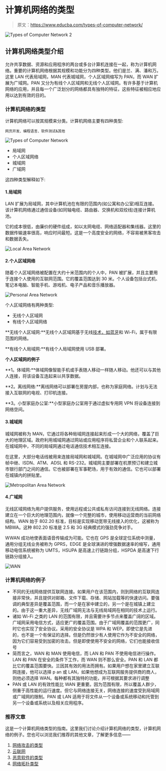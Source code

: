 # 计算机网络的类型

> 原文：<https://www.educba.com/types-of-computer-network/>

![Types of Computer Network 2](img/468f7401e1d043a42d935984131401c8.png)



## 计算机网络类型介绍

允许共享数据、资源和应用程序的两台或多台计算机连接在一起，称为计算机网络。重要的计算机网络根据其规模和功能分为四种类型。他们是兰、满、潘和万。这里 LAN 代表局域网，MAN 代表城域网，个人区域网缩写为 PAN，而 WAN 扩展为广域网。PAN 又分为有线个人区域网和无线个人区域网。有许多基于计算机网络的应用，并且每一个广泛划分的网络都具有独特的特征，这些特征被相应地应用以达到有效的目的。

### 计算机网络的类型

计算机网络可以按其规模来分类。计算机网络主要有四种类型:

<small>网页开发、编程语言、软件测试&其他</small>

![Types of Computer Network](img/7c4e4e4f84d646f6e32c667ab10f00d0.png)



*   局域网
*   个人区域网络
*   城域网
*   广域网

这四种类型解释如下:

#### 1.局域网

LAN 扩展为局域网，其中计算机池在有限的范围内(如公寓和办公室)相互连接。该计算机网络通过通信设备(如同轴电缆、路由器、交换机和双绞线)连接计算机池。

它的成本很低，由廉价的硬件组成，如以太网电缆、网络适配器和集线器。这里的数据传输速率很高，响应时间最短。这是一个高度安全的网络，不容易被黑客攻击和数据丢失。

![Local Area Network](img/e49567f5ae3497811e8764de65c810ba.png)



#### 2.个人区域网络

随着个人区域网络被配置在大约十米范围内的个人中，PAN 被扩展，并且主要用于连接个人使用的互联网范围。它的覆盖范围达到 30 米。个人设备包括台式机、笔记本电脑、智能手机、游戏机、电子产品和音乐播放器。

![Personal Area Network](img/d45b4281c0a09fac6361d77293ef6b03.png)



个人区域网络有两种类型:

*   无线个人区域网
*   有线个人区域网络

**无线个人区域网:**无线个人区域网基于无线[技术，如蓝牙](https://www.educba.com/what-is-bluetooth/)和 Wi-Fi，属于有限范围的网络。

**有线个人局域网:**有线个人局域网使用 USB 部署。

**个人区域网的例子**

**1。体域网:**体域网像智能手机或手表随人移动一样随人移动。他还可以与其他人连接，将该设备互连起来以共享数据。

**2。离线网络:**离线网络可以部署在房屋内部，也称为家庭网络。计划与无法接入互联网的电视、打印机连接。

**3。小型家庭办公室:**小型家庭办公室用于通过虚拟专用网 VPN 将设备连接到网络空间。

#### 3.城域网

城域网被称为 MAN，它通过将各种局域网连接起来形成一个大的网络，覆盖了巨大的地理区域。政府利用城域网通过网站或应用程序将私营企业和个人联系起来。在城域网中，不同的局域网通过电话通信技术相互连接。

在这里，大部分电话线被用来连接局域网和城域网。在城域网中广泛应用的协议有帧中继、ISDN、ATM、ADSL 和 RS-232。城域网主要部署在机票预订和建立城市银行部门之间的通信。它也被部署在军事靶场，用于有效的通信。它也可以部署在城镇内的拼贴里。

![Metropolitan Area Network](img/e9a9f812df2e86b1e1133be0f34df513.png)



#### 4.广域网

无线区域网络为用户提供服务，使用远程或公共或私有访问连接到无线网络。连接建立在一个巨大的地理范围内，就像一个完整的城市，使用移动运营商的当前网络结构。WAN 始于 802.20 标准，目标是实现移动宽带无线接入的优化，这被称为 MBWA。这种 802.20 标准是 2.5 和 3G 经典模式的强劲竞争对手。

WWAN 成功地使表面语音传输成为可能。它也在 GPS 是全球定位系统中测量，通用分组无线业务被称为 GPRS，EDGE 是全球演进的增强数据速率的缩写，通用移动电信系统被称为 UMTS，HSUPA 是高速上行链路分组，HSPDA 是高速下行链路分组接入。

![WAN](img/5ed6722ecc938b97304845504fde4816.png)



### 计算机网络的例子

*   不同的无线网络提供互联网连接。如果用户在该范围内，则到网络的互联网连接非常快，并且提供对邮箱、文件下载、存储、网站加载等的快速访问。要强调的典型差异是覆盖范围，而一个是在家中建立的，另一个是在城镇上建立的。由于这一重大差异，无线广域网无法与无线局域网在相同的技术上运行。
*   诸如 Wi-Fi 之类的 LAN 的范围有限，并且需要许多节点来覆盖广阔的区域。广域网采用电信方式，适应更广的覆盖范围。由于广域网覆盖的范围更广，同时它也实现了安全协议。采用的安全协议是 WPA 和 WEP。即使它是先进的，也不是一个有保证的选择。但是仍然很少有人使用它作为不安全的网络，因为它们容易受到加密的攻击。但是即使使用不安全的网络，它们也能接收信号
*   简而言之，WAN 和 MAN 使用电信，而 LAN 和 PAN 不使用电信进行操作。LAN 和 PAN 在安全的条件下工作，而 WAN 则不那么安全。PAN 和 LAN 都比它的覆盖范围要快。兰因其有效的用法而拥有。如果用户想在家里建立互联网连接，他可以选择 p an 或 LAN，如果他想成为互联网服务提供商的商人，则他必须选择 WAN。每种都有其独特的功能，并可根据其要求进行调整
*   PAN 或 LAN 的有效性能比 WAN 更重要。因为范围有限，所以覆盖人群少，侧重于高性能的运行速度。但它与网络连接无关，网络连接的速度受到局域网或广域网的限制。PAN 或 LAN 适用于将文件从一个设备或系统移动和托管到另一个设备或系统以及相关应用程序。

### 推荐文章

这是一个计算机网络类型的指南。这里我们讨论介绍计算机网络的类型，计算机网络的例子。您也可以浏览我们推荐的其他文章，了解更多信息——

1.  [网络攻击的类型](https://www.educba.com/types-of-network-attacks/)
2.  [云联网](https://www.educba.com/cloud-networking/)
3.  [恶意软件的类型](https://www.educba.com/types-of-malware/)
4.  [网络拓扑类型](https://www.educba.com/types-of-network-topology/)





